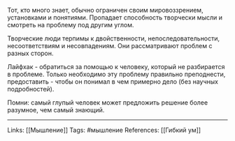 Тот, кто много знает, обычно ограничен своим мировоззрением, установками и понятиями. Пропадает способность творчески мысли и смотреть на проблему под другим углом. 

Творческие люди терпимы к двойственности, непоследовательности, несоответствиям и несовпадениям. Они рассматривают проблем с разных сторон. 

Лайфхак - обратиться за помощью к человеку, который не разбирается в проблеме. Только необходимо эту проблему правильно преподнести, предоставить - чтобы он понимал в чем примерно дело (без научных подробностей). 

Помни: самый глупый человек может предложить решение более разумное, чем самый  знающий. 
___
Links: [[Мышление]]
Tags: #мышление 
References: [[Гибкий ум]]